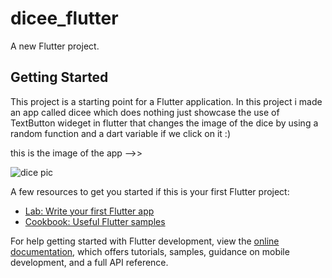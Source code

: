 # dicee_flutter

A new Flutter project.

## Getting Started

This project is a starting point for a Flutter application.
In this project i made an app called dicee which does nothing just showcase the use of TextButton wideget in flutter that changes the image of the dice by using a random function and a dart variable if we click on it :)

this is the image of the app -->>


![dice pic](https://github.com/Aspharier/dicee_flutter/assets/113495930/97ec4c88-5f77-492f-9b66-d7f5b50ab0f0)



A few resources to get you started if this is your first Flutter project:

- [Lab: Write your first Flutter app](https://docs.flutter.dev/get-started/codelab)
- [Cookbook: Useful Flutter samples](https://docs.flutter.dev/cookbook)

For help getting started with Flutter development, view the
[online documentation](https://docs.flutter.dev/), which offers tutorials,
samples, guidance on mobile development, and a full API reference.
